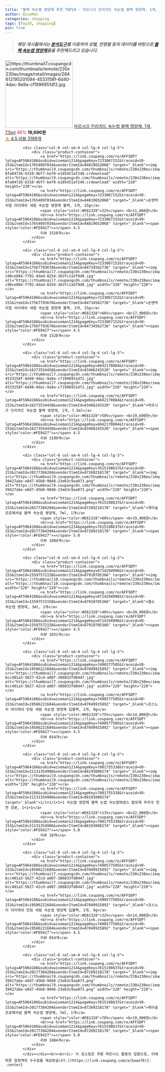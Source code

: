 ```yaml
---
title: "블랙 속눈썹 영양제 추천 TOP10 - 마르시끄 인리치드 속눈썹 블랙 영양제, 1개, 7.5ml"
author: WiseMan
categories: shopping
tags: [Top10, shopping]
pin: true
---
```


> ##### 해당 게시물에서는 [**분석도구**](https://itemscout.io/)를 이용하여 **성별**, **연령별** 등의 데이터를 바탕으로 [**블랙 속눈썹 영양제**](https://link.coupang.com/a/baae76)들을 추천해드리고 있습니다.
<div class="container"><div class="row">
            <div class="col-6 col-sm-4 col-lg-4 col-lg-3">
                <div class="product-container">
                    <a href="https://link.coupang.com/re/AFFSDP?lptag=AF5964186&subid=wiseman1214&pageKey=6842170884&traceid=V0-153&itemId=16273554458&vendorItemId=83466243520" target="_blank"><img src="https://thumbnail7.coupangcdn.com/thumbnails/remote/230x230ex/image/retail/images/284612195201094-4533158f-6d40-4dac-9a9a-cf1996951df2.jpg" alt="https://thumbnail7.coupangcdn.com/thumbnails/remote/230x230ex/image/retail/images/284612195201094-4533158f-6d40-4dac-9a9a-cf1996951df2.jpg" width="220" height="220"></a>
                    <a href="https://link.coupang.com/re/AFFSDP?lptag=AF5964186&subid=wiseman1214&pageKey=6842170884&traceid=V0-153&itemId=16273554458&vendorItemId=83466243520" target="_blank">마르시끄 인리치드 속눈썹 블랙 영양제, 1개, 7.5ml</a>
                    <span style="color:#E61328">46%</span> <b>19,690원</b>
                    <br><a href="https://link.coupang.com/re/AFFSDP?lptag=AF5964186&subid=wiseman1214&pageKey=6842170884&traceid=V0-153&itemId=16273554458&vendorItemId=83466243520" target="_blank"><span style="color:#FE9427">★</span> 4.5
                    리뷰 3199개</a>
                </div>
            </div>
            
            <div class="col-6 col-sm-4 col-lg-4 col-lg-3">
                <div class="product-container">
                    <a href="https://link.coupang.com/re/AFFSDP?lptag=AF5964186&subid=wiseman1214&pageKey=7233067152&traceid=V0-153&itemId=17654097034&vendorItemId=84819652068" target="_blank"><img src="https://thumbnail9.coupangcdn.com/thumbnails/remote/230x230ex/image/retail/images/744824441899934-6fa04726-6310-4bf7-bef8-e185451af248.crdownload" alt="https://thumbnail9.coupangcdn.com/thumbnails/remote/230x230ex/image/retail/images/744824441899934-6fa04726-6310-4bf7-bef8-e185451af248.crdownload" width="220" height="220"></a>
                    <a href="https://link.coupang.com/re/AFFSDP?lptag=AF5964186&subid=wiseman1214&pageKey=7233067152&traceid=V0-153&itemId=17654097034&vendorItemId=84819652068" target="_blank">손앤박 리얼 아이래쉬 세럼 속눈썹 영양제 블랙, 1개, 15g</a>
                    <span style="color:#E61328">22%</span> <b>11,860원</b>
                    <br><a href="https://link.coupang.com/re/AFFSDP?lptag=AF5964186&subid=wiseman1214&pageKey=7233067152&traceid=V0-153&itemId=17654097034&vendorItemId=84819652068" target="_blank"><span style="color:#FE9427">★</span> 4.5
                    리뷰 1528개</a>
                </div>
            </div>
            
            <div class="col-6 col-sm-4 col-lg-4 col-lg-3">
                <div class="product-container">
                    <a href="https://link.coupang.com/re/AFFSDP?lptag=AF5964186&subid=wiseman1214&pageKey=7233067152&traceid=V0-153&itemId=17567793678&vendorItemId=84734562736" target="_blank"><img src="https://thumbnail7.coupangcdn.com/thumbnails/remote/230x230ex/image/retail/images/2957277376098525-c90ce884-f792-4dad-8254-363fc1a5f9d0.jpg" alt="https://thumbnail7.coupangcdn.com/thumbnails/remote/230x230ex/image/retail/images/2957277376098525-c90ce884-f792-4dad-8254-363fc1a5f9d0.jpg" width="220" height="220"></a>
                    <a href="https://link.coupang.com/re/AFFSDP?lptag=AF5964186&subid=wiseman1214&pageKey=7233067152&traceid=V0-153&itemId=17567793678&vendorItemId=84734562736" target="_blank">손앤박 리얼 아이래쉬 세럼 속눈썹 영양제 블랙, 2개, 15g</a>
                    <span style="color:#E61328">66%</span> <b>17,900원</b>
                    <br><a href="https://link.coupang.com/re/AFFSDP?lptag=AF5964186&subid=wiseman1214&pageKey=7233067152&traceid=V0-153&itemId=17567793678&vendorItemId=84734562736" target="_blank"><span style="color:#FE9427">★</span> 4.5
                    리뷰 1528개</a>
                </div>
            </div>
            
            <div class="col-6 col-sm-4 col-lg-4 col-lg-3">
                <div class="product-container">
                    <a href="https://link.coupang.com/re/AFFSDP?lptag=AF5964186&subid=wiseman1214&pageKey=6842170884&traceid=V0-153&itemId=16273554458&vendorItemId=83466243520" target="_blank"><img src="https://thumbnail7.coupangcdn.com/thumbnails/remote/230x230ex/image/retail/images/284612195201094-4533158f-6d40-4dac-9a9a-cf1996951df2.jpg" alt="https://thumbnail7.coupangcdn.com/thumbnails/remote/230x230ex/image/retail/images/284612195201094-4533158f-6d40-4dac-9a9a-cf1996951df2.jpg" width="220" height="220"></a>
                    <a href="https://link.coupang.com/re/AFFSDP?lptag=AF5964186&subid=wiseman1214&pageKey=6842170884&traceid=V0-153&itemId=16273554458&vendorItemId=83466243520" target="_blank">마르시끄 인리치드 속눈썹 블랙 영양제, 1개, 7.5ml</a>
                    <span style="color:#E61328">58%</span> <b>19,690원</b>
                    <br><a href="https://link.coupang.com/re/AFFSDP?lptag=AF5964186&subid=wiseman1214&pageKey=6842170884&traceid=V0-153&itemId=16273554458&vendorItemId=83466243520" target="_blank"><span style="color:#FE9427">★</span> 4.5
                    리뷰 3199개</a>
                </div>
            </div>
            
            <div class="col-6 col-sm-4 col-lg-4 col-lg-3">
                <div class="product-container">
                    <a href="https://link.coupang.com/re/AFFSDP?lptag=AF5964186&subid=wiseman1214&pageKey=7615198637&traceid=V0-153&itemId=20177384204&vendorItemId=87269218178" target="_blank"><img src="https://thumbnail9.coupangcdn.com/thumbnails/remote/230x230ex/image/retail/images/618263849517773-39427abe-e8d7-45b0-9048-23e63c9aa073.png" alt="https://thumbnail9.coupangcdn.com/thumbnails/remote/230x230ex/image/retail/images/618263849517773-39427abe-e8d7-45b0-9048-23e63c9aa073.png" width="220" height="220"></a>
                    <a href="https://link.coupang.com/re/AFFSDP?lptag=AF5964186&subid=wiseman1214&pageKey=7615198637&traceid=V0-153&itemId=20177384204&vendorItemId=87269218178" target="_blank">제이숲 프로페셔널 블랙 속눈썹 영양제, 7ml, 1개</a>
                    <span style="color:#E61328">60%</span> <b>19,900원</b>
                    <br><a href="https://link.coupang.com/re/AFFSDP?lptag=AF5964186&subid=wiseman1214&pageKey=7615198637&traceid=V0-153&itemId=20177384204&vendorItemId=87269218178" target="_blank"><span style="color:#FE9427">★</span> 5.0
                    리뷰 1084개</a>
                </div>
            </div>
            
            <div class="col-6 col-sm-4 col-lg-4 col-lg-3">
                <div class="product-container">
                    <a href="https://link.coupang.com/re/AFFSDP?lptag=AF5964186&subid=wiseman1214&pageKey=6714294996&traceid=V0-153&itemId=15597572158&vendorItemId=87910705366" target="_blank"><img src="https://thumbnail10.coupangcdn.com/thumbnails/remote/230x230ex/image/vendor_inventory/3ac5/25cf9604b61a7397347cb0623ef9d6471eeb60841130d4d0aa50135e2e20.jpg" alt="https://thumbnail10.coupangcdn.com/thumbnails/remote/230x230ex/image/vendor_inventory/3ac5/25cf9604b61a7397347cb0623ef9d6471eeb60841130d4d0aa50135e2e20.jpg" width="220" height="220"></a>
                    <a href="https://link.coupang.com/re/AFFSDP?lptag=AF5964186&subid=wiseman1214&pageKey=6714294996&traceid=V0-153&itemId=15597572158&vendorItemId=87910705366" target="_blank">젬소 속눈썹 영양제, 3ml, 1개</a>
                    <span style="color:#E61328">46%</span> <b>39,900원</b>
                    <br><a href="https://link.coupang.com/re/AFFSDP?lptag=AF5964186&subid=wiseman1214&pageKey=6714294996&traceid=V0-153&itemId=15597572158&vendorItemId=87910705366" target="_blank"><span style="color:#FE9427">★</span> 4.5
                    리뷰 1031개</a>
                </div>
            </div>
            
            <div class="col-6 col-sm-4 col-lg-4 col-lg-3">
                <div class="product-container">
                    <a href="https://link.coupang.com/re/AFFSDP?lptag=AF5964186&subid=wiseman1214&pageKey=7490577505&traceid=V0-153&itemId=19586221684&vendorItemId=87049915892" target="_blank"><img src="https://thumbnail7.coupangcdn.com/thumbnails/remote/230x230ex/image/retail/images/548559316083994-6cc401a3-5627-42cd-a007-386033fd8447.jpg" alt="https://thumbnail7.coupangcdn.com/thumbnails/remote/230x230ex/image/retail/images/548559316083994-6cc401a3-5627-42cd-a007-386033fd8447.jpg" width="220" height="220"></a>
                    <a href="https://link.coupang.com/re/AFFSDP?lptag=AF5964186&subid=wiseman1214&pageKey=7490577505&traceid=V0-153&itemId=19586221684&vendorItemId=87049915892" target="_blank">코스노리 아이래쉬 틴팅 세럼 속눈썹 영양제 딥블랙, 1개, 9g</a>
                    <span style="color:#E61328">75%</span> <b>14,000원</b>
                    <br><a href="https://link.coupang.com/re/AFFSDP?lptag=AF5964186&subid=wiseman1214&pageKey=7490577505&traceid=V0-153&itemId=19586221684&vendorItemId=87049915892" target="_blank"><span style="color:#FE9427">★</span> 4.5
                    리뷰 654개</a>
                </div>
            </div>
            
            <div class="col-6 col-sm-4 col-lg-4 col-lg-3">
                <div class="product-container">
                    <a href="https://link.coupang.com/re/AFFSDP?lptag=AF5964186&subid=wiseman1214&pageKey=7801755338&traceid=V0-153&itemId=21131354986&vendorItemId=88193080274" target="_blank"><img src="https://thumbnail9.coupangcdn.com/thumbnails/remote/230x230ex/image/vendor_inventory/d9de/7bee6ed54c883afa66808475a10fe3c2acd8a39ef681cadbd40815a72f73.jpg" alt="https://thumbnail9.coupangcdn.com/thumbnails/remote/230x230ex/image/vendor_inventory/d9de/7bee6ed54c883afa66808475a10fe3c2acd8a39ef681cadbd40815a72f73.jpg" width="220" height="220"></a>
                    <a href="https://link.coupang.com/re/AFFSDP?lptag=AF5964186&subid=wiseman1214&pageKey=7801755338&traceid=V0-153&itemId=21131354986&vendorItemId=88193080274" target="_blank">1/1+1/1+1+1 속눈썹 영양제 블랙 눈썹 속눈썹에센스 발모제 무자극 천연 성분, 1+1+1</a>
                    <span style="color:#E61328">13%</span> <b>22,800원</b>
                    <br><a href="https://link.coupang.com/re/AFFSDP?lptag=AF5964186&subid=wiseman1214&pageKey=7801755338&traceid=V0-153&itemId=21131354986&vendorItemId=88193080274" target="_blank"><span style="color:#FE9427">★</span> 5.0
                    리뷰 10개</a>
                </div>
            </div>
            
            <div class="col-6 col-sm-4 col-lg-4 col-lg-3">
                <div class="product-container">
                    <a href="https://link.coupang.com/re/AFFSDP?lptag=AF5964186&subid=wiseman1214&pageKey=7490577505&traceid=V0-153&itemId=19586221684&vendorItemId=87049915892" target="_blank"><img src="https://thumbnail7.coupangcdn.com/thumbnails/remote/230x230ex/image/retail/images/548559316083994-6cc401a3-5627-42cd-a007-386033fd8447.jpg" alt="https://thumbnail7.coupangcdn.com/thumbnails/remote/230x230ex/image/retail/images/548559316083994-6cc401a3-5627-42cd-a007-386033fd8447.jpg" width="220" height="220"></a>
                    <a href="https://link.coupang.com/re/AFFSDP?lptag=AF5964186&subid=wiseman1214&pageKey=7490577505&traceid=V0-153&itemId=19586221684&vendorItemId=87049915892" target="_blank">코스노리 아이래쉬 틴팅 세럼 속눈썹 영양제 딥블랙, 1개, 9g</a>
                    <span style="color:#E61328">32%</span> <b>14,000원</b>
                    <br><a href="https://link.coupang.com/re/AFFSDP?lptag=AF5964186&subid=wiseman1214&pageKey=7490577505&traceid=V0-153&itemId=19586221684&vendorItemId=87049915892" target="_blank"><span style="color:#FE9427">★</span> 4.5
                    리뷰 654개</a>
                </div>
            </div>
            
            <div class="col-6 col-sm-4 col-lg-4 col-lg-3">
                <div class="product-container">
                    <a href="https://link.coupang.com/re/AFFSDP?lptag=AF5964186&subid=wiseman1214&pageKey=7615198637&traceid=V0-153&itemId=20177384204&vendorItemId=87269218178" target="_blank"><img src="https://thumbnail9.coupangcdn.com/thumbnails/remote/230x230ex/image/retail/images/618263849517773-39427abe-e8d7-45b0-9048-23e63c9aa073.png" alt="https://thumbnail9.coupangcdn.com/thumbnails/remote/230x230ex/image/retail/images/618263849517773-39427abe-e8d7-45b0-9048-23e63c9aa073.png" width="220" height="220"></a>
                    <a href="https://link.coupang.com/re/AFFSDP?lptag=AF5964186&subid=wiseman1214&pageKey=7615198637&traceid=V0-153&itemId=20177384204&vendorItemId=87269218178" target="_blank">제이숲 프로페셔널 블랙 속눈썹 영양제, 7ml, 1개</a>
                    <span style="color:#E61328">76%</span> <b>19,900원</b>
                    <br><a href="https://link.coupang.com/re/AFFSDP?lptag=AF5964186&subid=wiseman1214&pageKey=7615198637&traceid=V0-153&itemId=20177384204&vendorItemId=87269218178" target="_blank"><span style="color:#FE9427">★</span> 5.0
                    리뷰 1084개</a>
                </div>
            </div>
            </div></div><br><br>[👉 이 포스팅은 쿠팡 파트너스 활동의 일환으로, 이에 따른 일정액의 수수료를 제공받습니다.](https://link.coupang.com/a/baae76){: .center}